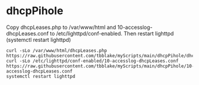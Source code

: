 # dhcpPihole
Copy dhcpLeases.php to /var/www/html and 10-accesslog-dhcpLeases.conf to /etc/lighttpd/conf-enabled.  Then restart lighttpd (systemctl restart lighttpd)

```
curl -sLo /var/www/html/dhcpLeases.php https://raw.githubusercontent.com/tbblake/myScripts/main/dhcpPihole/dhcpLeases.php
curl -sLo /etc/lighttpd/conf-enabled/10-accesslog-dhcpLeases.conf https://raw.githubusercontent.com/tbblake/myScripts/main/dhcpPihole/10-accesslog-dhcpLeases.conf
systemctl restart lighttpd

```
